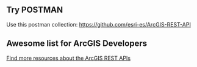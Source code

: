 ## Try POSTMAN

Use this postman collection:
https://github.com/esri-es/ArcGIS-REST-API

## Awesome list for ArcGIS Developers

[Find more resources about the ArcGIS REST APIs](https://esri-es.github.io/awesome-arcgis/arcgis/products/arcgis-online/rest-apis/)

